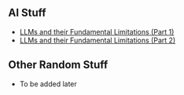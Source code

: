 ## AI Stuff
- [LLMs and their Fundamental Limitations (Part 1)](essays/llms-and-their-fundamental-limitations-part-1.html)
- [LLMs and their Fundamental Limitations (Part 2)](essays/LLM-part2.html)
## Other Random Stuff
- To be added later

